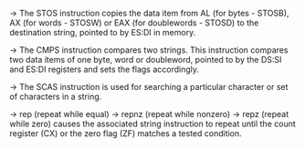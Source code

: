 -> The STOS instruction copies the data item from AL (for bytes - STOSB), AX (for words - STOSW) or EAX (for doublewords - STOSD) to the destination string, pointed to by ES:DI in memory.

-> The CMPS instruction compares two strings. This instruction compares two data items of one byte, word or doubleword, pointed to by the DS:SI and ES:DI registers and sets the flags accordingly.

-> The SCAS instruction is used for searching a particular character or set of characters in a string.

->  rep (repeat while equal)
-> repnz (repeat while nonzero) 
-> repz (repeat while zero)
causes the associated string instruction to repeat until the count register (CX) or the zero flag (ZF) matches a tested condition.
